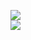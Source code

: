 [![](https://img.shields.io/badge/Made%20With-Github%20Spray-lightgrey.svg?style=for-the-badge&logo=github)](https://github.com/Annihil/github-spray#51)  
[![](https://i.imgur.com/2DrTn0Z.gif)](https://github.com/Annihil/github-spray)